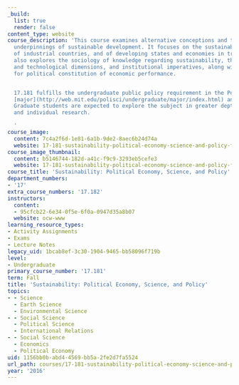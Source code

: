 ```yaml
---
_build:
  list: true
  render: false
content_type: website
course_description: 'This course examines alternative conceptions and theoretical
  underpinnings of sustainable development. It focuses on the sustainability problems
  of industrial countries, and of developing states and economies in transition. It
  also explores the sociology of knowledge regarding sustainability, the economic
  and technological dimensions, and institutional imperatives, along with implications
  for political constitution of economic performance.


  17.181 fulfills the undergraduate public policy requirement in the Political Science
  [major](http://web.mit.edu/polisci/undergraduate/major/index.html) and [minor](http://web.mit.edu/polisci/undergraduate/minor/index.html).
  Graduate students are expected to explore the subject in greater depth through reading
  and individual research.

  '
course_image:
  content: 7c4a2f6d-1e81-6a1b-9de2-8aec6b24d74a
  website: 17-181-sustainability-political-economy-science-and-policy-fall-2016
course_image_thumbnail:
  content: b5146744-182d-a41c-f9c9-3293eb5cefe3
  website: 17-181-sustainability-political-economy-science-and-policy-fall-2016
course_title: 'Sustainability: Political Economy, Science, and Policy'
department_numbers:
- '17'
extra_course_numbers: '17.182'
instructors:
  content:
  - 95cfcb22-6e34-0f5e-6f0a-0947d35a8b07
  website: ocw-www
learning_resource_types:
- Activity Assignments
- Exams
- Lecture Notes
legacy_uid: 1bcab8ef-3c30-1904-9465-bb58096f719b
level:
- Undergraduate
primary_course_number: '17.181'
term: Fall
title: 'Sustainability: Political Economy, Science, and Policy'
topics:
- - Science
  - Earth Science
  - Environmental Science
- - Social Science
  - Political Science
  - International Relations
- - Social Science
  - Economics
  - Political Economy
uid: 1156bb0b-abd4-4569-bb5a-2fe2d7fa5524
url_path: courses/17-181-sustainability-political-economy-science-and-policy-fall-2016
year: '2016'
---
```

